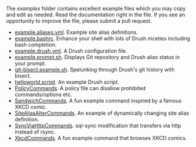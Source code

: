 The _examples_ folder contains excellent example files which you may copy and edit as needed. Read the documentation right in the file. If you see an opportunity to improve the file, please submit a pull request.

* [example.aliases.yml](https://raw.githubusercontent.com/drush-ops/drush/master/examples/example.aliases.yml). Example site alias definitions.
* [example.bashrc](https://raw.githubusercontent.com/drush-ops/drush/master/examples/example.bashrc). Enhance your shell with lots of Drush niceties including bash completion.
* [example.drush.yml](https://raw.githubusercontent.com/drush-ops/drush/master/examples/example.drush.yml). A Drush configuration file. 
* [example.prompt.sh](https://raw.githubusercontent.com/drush-ops/drush/master/examples/example.prompt.sh). Displays Git repository and Drush alias status in your prompt.
* [git-bisect.example.sh](https://raw.githubusercontent.com/drush-ops/drush/master/examples/git-bisect.example.sh). Spelunking through Drush's git history with bisect.
* [helloworld.script](https://raw.githubusercontent.com/drush-ops/drush/master/examples/helloworld.script). An example Drush script. 
* [PolicyCommands](https://raw.githubusercontent.com/drush-ops/drush/master/examples/Commands/PolicyCommands.php). A policy file can disallow prohibited commands/options etc.
* [SandwichCommands](https://raw.githubusercontent.com/drush-ops/drush/master/lib/Drush/examples/Commands/SandwichCommands.php). A fun example command inspired by a famous XKCD comic.
* [SiteAliasAlterCommands](https://raw.githubusercontent.com/drush-ops/drush/master/examples/Commands/SiteAliasAlterCommands.php). An example of dynamically changing site alias definition.
* [SyncViaHttpCommands](https://raw.githubusercontent.com/drush-ops/drush/master/examples/Commands/SyncViaHttpCommands.php). sql-sync modification that transfers via http instead of rsync. 
* [XkcdCommands](https://raw.githubusercontent.com/drush-ops/drush/master/examples/Commands/XkcdCommands.php). A fun example command that browses XKCD comics.  
